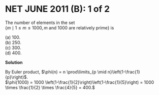 # **NET JUNE 2011 (B): 1 of 2** 

The number of elements in the set\
$\{m \mid 1 \le m \le 1000, m \text{ and } 1000 \text{ are relatively prime}\} \text { is}$

(a) $100$.<br>
(b) $250$.<br>
(c) $300$.<br>
(d) $400$.<br>

**Solution**

By Euler product,
$\phi(n) = n \prod\limits_{p \mid n}\left(1-\frac{1}{p}\right)$.\
$\phi(1000) = 1000 \left(1-\frac{1}{2}\right)\left(1-\frac{1}{5}\right) = 1000 \times \frac{1}{2} \times \frac{4}{5} = 400.$


